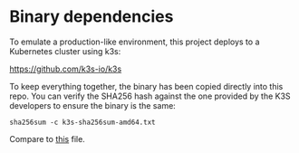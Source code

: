 # Binary dependencies

To emulate a production-like environment, this project deploys to a Kubernetes cluster using k3s:

https://github.com/k3s-io/k3s

To keep everything together, the binary has been copied directly into this repo. You can verify the SHA256 hash against the one provided by the K3S developers to ensure the binary is the same:

`sha256sum -c k3s-sha256sum-amd64.txt`

Compare to [this](https://github.com/k3s-io/k3s/releases/download/v1.23.4%2Bk3s1/sha256sum-amd64.txt) file.
